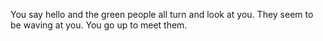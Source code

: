 You say hello and the green people all turn and look at you.
They seem to be waving at you. 
You go up to meet them.